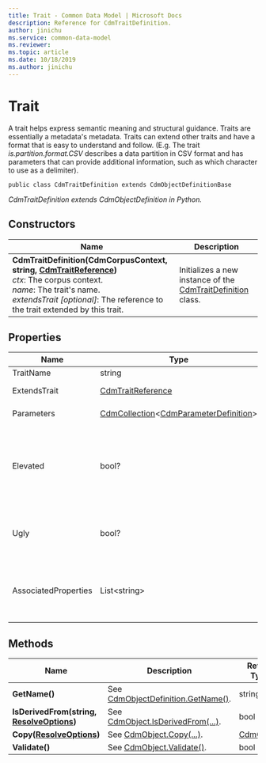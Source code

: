 ```yaml
---
title: Trait - Common Data Model | Microsoft Docs
description: Reference for CdmTraitDefinition.
author: jinichu
ms.service: common-data-model
ms.reviewer: 
ms.topic: article
ms.date: 10/18/2019
ms.author: jinichu
---
```


# Trait 

A trait helps express semantic meaning and structural guidance. Traits are essentially a metadata's metadata. Traits can extend other traits and have a format that is easy to understand and follow. (E.g. The trait *is.partition.format.CSV* describes a data partition in CSV format and has parameters that can provide additional information, such as which character to use as a delimiter).

```
public class CdmTraitDefinition extends CdmObjectDefinitionBase
```
*CdmTraitDefinition extends CdmObjectDefinition in Python.*

## Constructors
|Name|Description|
|---|---|
|**CdmTraitDefinition(CdmCorpusContext, string, [CdmTraitReference](traitreference.md))**<br/>*ctx*: The corpus context.<br/>*name*: The trait's name.<br/>*extendsTrait [optional]*: The reference to the trait extended by this trait.|Initializes a new instance of the [CdmTraitDefinition](trait.md) class.|

## Properties
|Name|Type|Description|
|---|---|---|
|TraitName|string|The trait's name.|
|ExtendsTrait|[CdmTraitReference](traitreference.md)|The trait extended by this trait.|
|Parameters|[CdmCollection](collection.md)\<[CdmParameterDefinition](parameter.md)>|The trait's parameters.|
|Elevated|bool?|Denotes whether this trait is elevated (e.g. if an attribute has an elevated trait, then that trait should also be applied to the outer entity).|
|Ugly|bool?|Denotes whether the trait is user facing (false if it is user facing, true otherwise).|
|AssociatedProperties|List\<string>|The properties for the entity or attribute that this trait contributes to (using trait2propertyMap).|

## Methods
|Name|Description|Return Type|
|---|---|---|
|**GetName()**|See [CdmObjectDefinition.GetName()](cdmobjectdefinition.md#methods).|string|
|**IsDerivedFrom(string, [ResolveOptions](../utilities/resolveoptions.md))**|See [CdmObject.IsDerivedFrom(...)](cdmobject.md#methods).|bool|
|**Copy([ResolveOptions](../utilities/resolveoptions.md))**|See [CdmObject.Copy(...)](cdmobject.md#methods).|[CdmObject](cdmobject.md)|
|**Validate()**|See [CdmObject.Validate()](cdmobject.md#methods).|bool|


